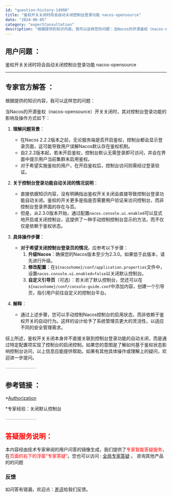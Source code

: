 ```yaml
---
id: "question-history-14998"
title: "鉴权开关关闭时将会自动关闭控制台登录功能 nacos-opensource"
date: "2024-06-05"
category: "expertConsultation"
description: "根据提供的知识内容，我可以这样您的问题：当Nacos的开源鉴权（nacos-opensource）开关关闭时，其对控制台登录功能的影响及操作方式如下：1. **理解问题背景**：   - 在Nacos 2.2.2版本之前，无论服务端是否开启鉴权，控制台都会显示登录页面，这可能导致用户误解Nacos默"
---
```


## 用户问题 ： 
 鉴权开关关闭时将会自动关闭控制台登录功能 nacos-opensource 

---------------
## 专家官方解答 ：

根据提供的知识内容，我可以这样您的问题：

当Nacos的开源鉴权（nacos-opensource）开关关闭时，其对控制台登录功能的影响及操作方式如下：

1. **理解问题背景**：
   - 在Nacos 2.2.2版本之前，无论服务端是否开启鉴权，控制台都会显示登录页面，这可能导致用户误解Nacos默认存在鉴权机制。
   - 自2.2.2版本起，若未开启鉴权，控制台默认无需登录即可访问，并会在界面中提示用户当前集群未启用鉴权。
   - 对于希望实施鉴权的用户，在开启鉴权后，控制台访问则需经过登录验证。

2. **关于控制台登录功能自动关闭的情况说明**：
   - 直接依据知识内容，没有明确指出鉴权开关关闭会直接导致控制台登录功能自动关闭。鉴权的开关更多是指是否需要用户验证来访问控制台，而非控制台登录界面的存在与否。
   - 但是，从2.3.0版本开始，通过配置`nacos.console.ui.enabled`可以显式地开启或关闭控制台，这提供了一种手动控制控制台显示的方法，而不仅仅是依赖于鉴权状态。

3. **具体操作步骤**：
   - **对于希望关闭控制台登录页的情况**，应参考以下步骤：
     1. **升级Nacos**：确保您的Nacos版本至少为2.3.0。如果低于此版本，请先进行升级。
     2. **修改配置**：在`${nacoshome}/conf/application.properties`文件中，设置`nacos.console.ui.enabled=false`以关闭默认控制台。
     3. **自定义引导页**（可选）：若关闭了默认控制台，您还可以在`${nacoshome}/conf/console-guide.conf`中添加内容，创建一个引导页，指引用户前往自定义的控制台平台。

4. **解释**：
   - 通过上述步骤，您可以手动控制Nacos控制台的启用状态，而非依赖于鉴权开关的自动行为。这样的设计给予了系统管理员更大的灵活性，以适应不同的安全管理需求。

综上所述，鉴权开关关闭本身并不直接关联到控制台登录功能的自动关闭，而是通过特定配置项实现了控制台的启闭控制。如果您的意图是了解如何基于鉴权状态影响控制台访问，以上信息应能提供帮助。如果有其他具体操作或理解上的疑问，欢迎进一步提问。


<font color="#949494">---------------</font> 


## 参考链接 ：

*[Authorization](https://nacos.io/docs/latest/guide/user/auth)
 
 *专家经验：关闭默认控制台 


 <font color="#949494">---------------</font> 
 


## <font color="#FF0000">答疑服务说明：</font> 

本内容经由技术专家审阅的用户问答的镜像生成，我们提供了<font color="#FF0000">专家智能答疑服务</font>，在<font color="#FF0000">页面的右下的浮窗”专家答疑“</font>。您也可以访问 : [全局专家答疑](https://opensource.alibaba.com/chatBot) 。 咨询其他产品的的问题

### 反馈
如问答有错漏，欢迎点：[差评](https://ai.nacos.io/user/feedbackByEnhancerGradePOJOID?enhancerGradePOJOId=15051)给我们反馈。
